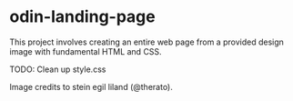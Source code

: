 # odin-landing-page

This project involves creating an entire web page from a provided design image with fundamental HTML and CSS. 

TODO: 
Clean up style.css

Image credits to stein egil liland (@therato).